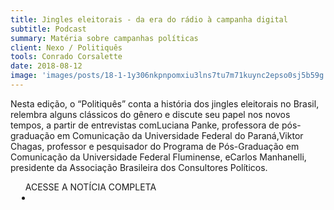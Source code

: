 ```yaml
---
title: Jingles eleitorais - da era do rádio à campanha digital
subtitle: Podcast
summary: Matéria sobre campanhas políticas
client: Nexo / Politiquês
tools: Conrado Corsalette
date: 2018-08-12
image: 'images/posts/18-1-1y306nkpnpomxiu3lns7tu7m71kuync2epso0sj5b59g.png'
---
```


Nesta edição, o “Politiquês” conta a história dos jingles eleitorais no Brasil, relembra alguns clássicos do gênero e discute seu papel nos novos tempos, a partir de entrevistas comLuciana Panke, professora de pós-graduação em Comunicação da Universidade Federal do Paraná,Viktor Chagas, professor e pesquisador do Programa de Pós-Graduação em Comunicação da Universidade Federal Fluminense, eCarlos Manhanelli, presidente da Associação Brasileira dos Consultores Políticos. 

<div class="post__share"><ul class="share__list list-reset">ACESSE A NOTÍCIA COMPLETA<li class="share__item" style="margin-left: 10px"><a class="share__link share__facebook" style="background: #fa5657" href="https://www.nexojornal.com.br/podcast/2018/08/12/Jingles-eleitorais-da-era-do-r%C3%A1dio-%C3%A0-campanha-digital" title="Link" rel="nofollow"><i class="fa-solid fa-link"></i></a></li></ul></div>
<!-- <div class="gallery-box"><div class="gallery"><img src="/clipping/images/example-1.jpg" loading="lazy" alt="Project"><img src="/clipping/images/example-2.jpg" loading="lazy" alt="Project"></div><em>Gallery / <a href="https://www.freepik.com/" target="_blank">Freepic</a></em></div> -->